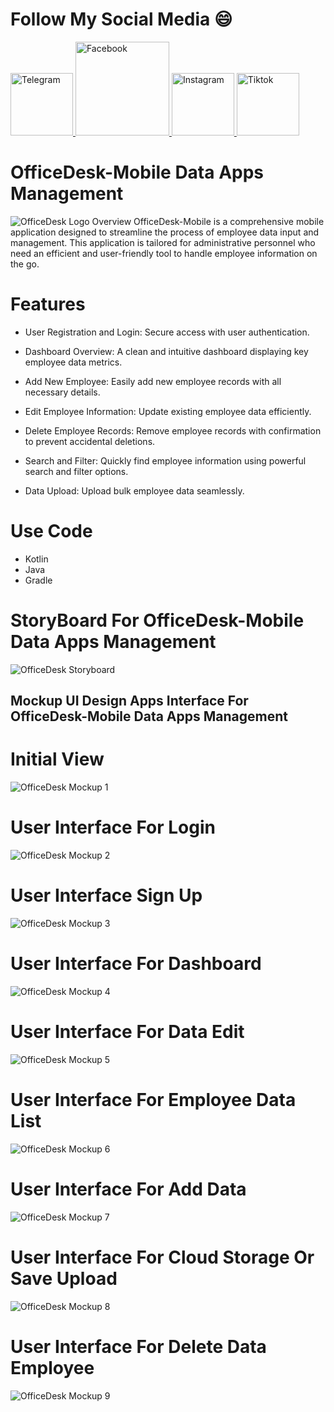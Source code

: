 # Follow My Social Media 😄
<a href="https://t.me/GustyxPower">
  <img src="https://raw.githubusercontent.com/Gustyx-Power/OfficeDesk-MobileAppsManagement/main/telegram.png" alt="Telegram" width="100">
<a href="https://www.facebook.com/profile.php?id=100069495283818&mibextid=ZbWKwL">
  <img src="https://raw.githubusercontent.com/Gustyx-Power/OfficeDesk-MobileAppsManagement/main/facebook.png" alt="Facebook" width="150">
<a href="https://www.instagram.com/gustyxpower_/profilecard/?igsh=MXY0amVlYjRmNXhndQ==">
  <img src="https://raw.githubusercontent.com/Gustyx-Power/OfficeDesk-MobileAppsManagement/main/instagram.png" alt="Instagram" width="100">
<a href="https://www.tiktok.com/@gustyxpower?_t=8raYQcKfl2Y&_r=1">
  <img src="https://raw.githubusercontent.com/Gustyx-Power/OfficeDesk-MobileAppsManagement/main/tiktok.png" alt="Tiktok" width="100">
  </a>
  
# OfficeDesk-Mobile Data Apps Management
![OfficeDesk Logo](logo-officedesk.png)
Overview
OfficeDesk-Mobile is a comprehensive mobile application designed to streamline the process of employee data input and management. This application is tailored for administrative personnel who need an efficient and user-friendly tool to handle employee information on the go.
# Features
- User Registration and Login: Secure access with user authentication.

- Dashboard Overview: A clean and intuitive dashboard displaying key employee data metrics.

- Add New Employee: Easily add new employee records with all necessary details.

- Edit Employee Information: Update existing employee data efficiently.

- Delete Employee Records: Remove employee records with confirmation to prevent accidental deletions.

- Search and Filter: Quickly find employee information using powerful search and filter options.

- Data Upload: Upload bulk employee data seamlessly.
# Use Code
- Kotlin
- Java
- Gradle
# StoryBoard For OfficeDesk-Mobile Data Apps Management
![OfficeDesk Storyboard](image-storyboard-officedesk.jpg)


## Mockup UI Design Apps Interface For OfficeDesk-Mobile Data Apps Management

# Initial View
![OfficeDesk Mockup 1](Mockup/InitialView.jpg)
# User Interface For Login
![OfficeDesk Mockup 2](Mockup/HomeLogin.jpg)
# User Interface Sign Up
![OfficeDesk Mockup 3](Mockup/SignUP.jpg)
# User Interface For Dashboard
![OfficeDesk Mockup 4](Mockup/Dashboard.jpg)
# User Interface For Data Edit
![OfficeDesk Mockup 5](Mockup/DataEmployeeEdit.jpg)
# User Interface For Employee Data List
![OfficeDesk Mockup 6](Mockup/EmployeeDataList.jpg)
# User Interface For Add Data
![OfficeDesk Mockup 7](Mockup/AddData.jpg)
# User Interface For Cloud Storage Or Save Upload
![OfficeDesk Mockup 8](Mockup/UploadMenu.jpg)
# User Interface For Delete Data Employee
![OfficeDesk Mockup 9](Mockup/DeleteData.jpg)



